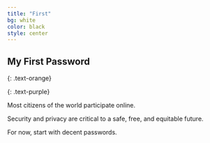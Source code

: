 ```yaml
---
title: "First"
bg: white
color: black
style: center
---
```


## **My First Password**
{: .text-orange}

<span class="fa-stack subtlecircle" style="font-size:100px; background:rgba(255,166,0,0.1)">
  <i class="fa fa-circle fa-stack-2x text-white"></i>
  <i class="fa fa-unlock-alt fa-stack-1x text-orange"></i>
</span>

{: .text-purple}

Most citizens of the world participate online.

Security and privacy are critical to a safe, free, and equitable future.

For now, start with decent passwords.